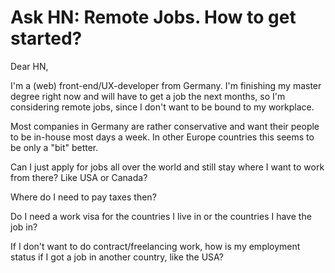 # Ask HN: Remote Jobs. How to get started?

Dear HN,<p>I&#x27;m a (web) front-end&#x2F;UX-developer from Germany. I&#x27;m finishing my master degree right now and will have to get a job the next months, so I&#x27;m considering remote jobs, since I don&#x27;t want to be bound to my workplace.<p>Most companies in Germany are rather conservative and want their people to be in-house most days a week. In other Europe countries this seems to be only a &quot;bit&quot; better.<p>Can I just apply for jobs all over the world and still stay where I want to work from there? Like USA or Canada?<p>Where do I need to pay taxes then?<p>Do I need a work visa for the countries I live in or the countries I have the job in?<p>If I don&#x27;t want to do contract&#x2F;freelancing work, how is my employment status if I got a job in another country, like the USA?
